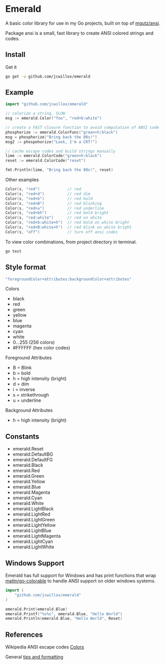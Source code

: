 # Emerald

A basic color library for use in my Go projects, built on top of [mgutz/ansi](https://github.com/mgutz/ansi).

Package ansi is a small, fast library to create ANSI colored strings and codes.

## Install

Get it

```sh
go get -u github.com/jcwillox/emerald
```

## Example

```go
import "github.com/jcwillox/emerald"

// colorize a string, SLOW
msg := emerald.Color("foo", "red+b:white")

// create a FAST closure function to avoid computation of ANSI code
phosphorize := emerald.ColorFunc("green+h:black")
msg = phosphorize("Bring back the 80s!")
msg2 := phospohorize("Look, I'm a CRT!")

// cache escape codes and build strings manually
lime := emerald.ColorCode("green+h:black")
reset := emerald.ColorCode("reset")

fmt.Println(lime, "Bring back the 80s!", reset)
```

Other examples

```go
Color(s, "red")            // red
Color(s, "red+d")          // red dim
Color(s, "red+b")          // red bold
Color(s, "red+B")          // red blinking
Color(s, "red+u")          // red underline
Color(s, "red+bh")         // red bold bright
Color(s, "red:white")      // red on white
Color(s, "red+b:white+h")  // red bold on white bright
Color(s, "red+B:white+h")  // red blink on white bright
Color(s, "off")            // turn off ansi codes
```

To view color combinations, from project directory in terminal.

```sh
go test
```

## Style format

```go
"foregroundColor+attributes:backgroundColor+attributes"
```

Colors

* black
* red
* green
* yellow
* blue
* magenta
* cyan
* white
* 0...255 (256 colors)
* \#FFFFFF (hex color codes)

Foreground Attributes

* B = Blink
* b = bold
* h = high intensity (bright)
* d = dim
* i = inverse
* s = strikethrough
* u = underline

Background Attributes

* h = high intensity (bright)

## Constants

* emerald.Reset
* emerald.DefaultBG
* emerald.DefaultFG
* emerald.Black
* emerald.Red
* emerald.Green
* emerald.Yellow
* emerald.Blue
* emerald.Magenta
* emerald.Cyan
* emerald.White
* emerald.LightBlack
* emerald.LightRed
* emerald.LightGreen
* emerald.LightYellow
* emerald.LightBlue
* emerald.LightMagenta
* emerald.LightCyan
* emerald.LightWhite

## Windows Support

Emerald has full support for Windows and has print functions that wrap [mattn/go-colorable](https://github.com/mattn/go-colorable) to handle ANSI support on older windows systems.
```go
import (
    "github.com/jcwillox/emerald"
)

emerald.Print(emerald.Blue)
emerald.Printf("%s%s", emerald.Blue, "Hello World")
emerald.Println(emerald.Blue, "Hello World", Reset)
```

## References

Wikipedia ANSI escape codes [Colors](http://en.wikipedia.org/wiki/ANSI_escape_code#Colors)

General [tips and formatting](http://misc.flogisoft.com/bash/tip_colors_and_formatting)
